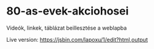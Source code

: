 # 80-as-evek-akciohosei
Videók, linkek, táblázat beillesztése a weblapba

Live version: https://jsbin.com/lapoxu/1/edit?html,output
